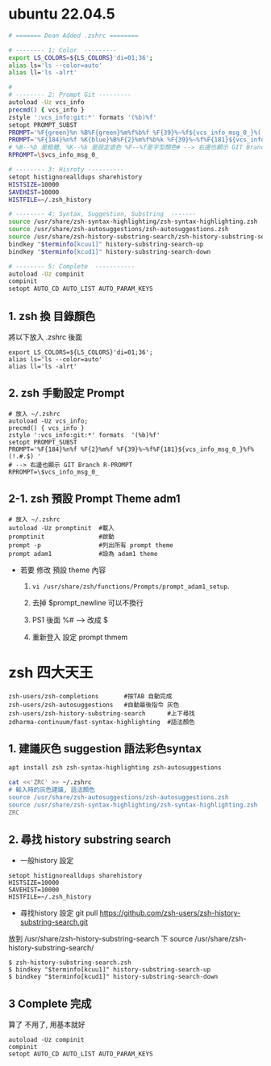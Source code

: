 # ubuntu 22.04.5

```sh   (Put into ~/.zshrc)
# ======= Dean Added .zshrc ========

# -------- 1: Color  ---------
export LS_COLORS=${LS_COLORS}'di=01;36';
alias ls='ls --color=auto'
alias ll='ls -alrt'

#
# -------- 2: Prompt Git ---------
autoload -Uz vcs_info
precmd() { vcs_info }
zstyle ':vcs_info:git:*' formats '(%b)%f'
setopt PROMPT_SUBST
PROMPT='%F{green}%n %B%F{green}%m%f%b%f %F{39}%~%f${vcs_info_msg_0_}%(!.#.$) '
PROMPT='%F{184}%n%f %K{blue}%B%F{2}%m%f%b%k %F{39}%~%f%F{181}${vcs_info_msg_0_}%f%(!.#.$) '
# %B--%b 是粗體, %K--%k 是設定底色 %F--%f是字型顏色# --> 右邊也顯示 GIT Branch R-PROMPT
RPROMPT=\$vcs_info_msg_0_

# -------- 3: Hisroty ----------
setopt histignorealldups sharehistory
HISTSIZE=10000
SAVEHIST=10000
HISTFILE=~/.zsh_history

# -------- 4: Syntax, Suggestion, Substring  -------
source /usr/share/zsh-syntax-highlighting/zsh-syntax-highlighting.zsh
source /usr/share/zsh-autosuggestions/zsh-autosuggestions.zsh
source /usr/share/zsh-history-substring-search/zsh-history-substring-search.zsh
bindkey "$terminfo[kcuu1]" history-substring-search-up
bindkey "$terminfo[kcud1]" history-substring-search-down

# -------- 5: Complete  -----------
autoload -Uz compinit
compinit
setopt AUTO_CD AUTO_LIST AUTO_PARAM_KEYS

```






## 1. zsh 換 目錄顏色
將以下放入 .zshrc 後面
```
export LS_COLORS=${LS_COLORS}'di=01;36';
alias ls='ls --color=auto'
alias ll='ls -alrt'
```

## 2. zsh 手動設定 Prompt
``` 
# 放入 ~/.zshrc
autoload -Uz vcs_info; 
precmd() { vcs_info }
zstyle ':vcs_info:git:*' formats  '(%b)%f'
setopt PROMPT_SUBST
PROMPT='%F{184}%n%f %F{2}%m%f %F{39}%~%f%F{181}${vcs_info_msg_0_}%f%(!.#.$) '  
# --> 右邊也顯示 GIT Branch R-PROMPT
RPROMPT=\$vcs_info_msg_0_

```




## 2-1. zsh 預設 Prompt Theme adm1
 
```
# 放入 ~/.zshrc
autoload -Uz promptinit  #載入
promptinit               #啟動
prompt -p                #列出所有 prompt theme
prompt adam1             #設為 adam1 theme
```

- 若要 修改 預設 theme 內容
  1. `vi /usr/share/zsh/functions/Prompts/prompt_adam1_setup`. 

  1. 去掉 $prompt_newline 可以不換行
  2. PS1 後面 %#  --> 改成 $
  3. 重新登入 設定 prompt thmem  








# zsh 四大天王

```
zsh-users/zsh-completions       #按TAB 自動完成
zsh-users/zsh-autosuggestions   #自動最後指令 灰色
zsh-users/zsh-history-substring-search      #上下尋找
zdharma-continuum/fast-syntax-highlighting  #語法顏色
```

## 1. 建議灰色 suggestion 語法彩色syntax
```sh
apt install zsh zsh-syntax-highlighting zsh-autosuggestions

cat <<'ZRC' >> ~/.zshrc
# 輸入時的灰色建議, 語法顏色
source /usr/share/zsh-autosuggestions/zsh-autosuggestions.zsh
source /usr/share/zsh-syntax-highlighting/zsh-syntax-highlighting.zsh
ZRC
```


## 2. 尋找 history substring search
- 一般history 設定
```
setopt histignorealldups sharehistory
HISTSIZE=10000
SAVEHIST=10000
HISTFILE=~/.zsh_history
```

- 尋找history 設定
git pull https://github.com/zsh-users/zsh-history-substring-search.git

放到 /usr/share/zsh-history-substring-search 下
source /usr/share/zsh-history-substring-search/
```
$ zsh-history-substring-search.zsh
$ bindkey "$terminfo[kcuu1]" history-substring-search-up
$ bindkey "$terminfo[kcud1]" history-substring-search-down
```

## 3 Complete 完成
算了 不用了, 用基本就好
```
autoload -Uz compinit
compinit
setopt AUTO_CD AUTO_LIST AUTO_PARAM_KEYS
```